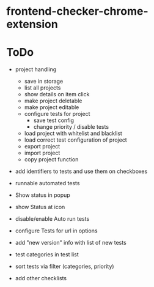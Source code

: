 # frontend-checker-chrome-extension

# ToDo

- project handling
    - save in storage
    - list all projects
    - show details on item click
    - make project deletable
    - make project editable
    - configure tests for project
        - save test config
        - change priority / disable tests
    - load project with whitelist and blacklist
    - load correct test configuration of project
    - export project
    - import project
    - copy project function

- add identifiers to tests and use them on checkboxes
- runnable automated tests
- Show status in popup
- show Status at icon
- disable/enable Auto run tests
- configure Tests for url in options
- add "new version" info with list of new tests
- test categories in test list
- sort tests via filter (categories, priority)
- add other checklists
